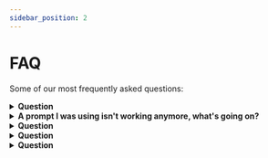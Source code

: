 ```yaml
---
sidebar_position: 2
---
```

# FAQ

Some of our most frequently asked questions:

<details>
  <summary><b>Question</b></summary>
<br>
Answer
</details>

<details>
  <summary><b>A prompt I was using isn't working anymore, what's going on?</b></summary>
<br>
Remember that these a probabilistic models, so theres no guarantee that responses will be uniform across multiple inputs. Additionally, there's always the chance that the model was updated and now responds differently! In either case, there's no 'easy fix' - you'll likely have to find a way to reconstruct your prompt in order to get a desired input. 
</details>

<details>
  <summary><b>Question</b></summary>
<br>
Answer
</details>

<details>
  <summary><b>Question</b></summary>
<br>
Answer
</details>

<details>
  <summary><b>Question</b></summary>
<br>
Answer
</details>
